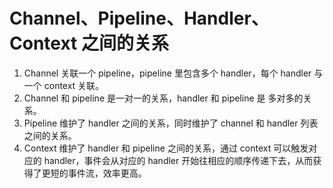 # Channel、Pipeline、Handler、Context 之间的关系
1. Channel 关联一个 pipeline，pipeline 里包含多个 handler，每个 handler 与一个 context 关联。
2. Channel 和 pipeline 是一对一的关系，handler 和 pipeline 是 多对多的关系。
3. Pipeline 维护了 handler 之间的关系，同时维护了 channel 和 handler 列表之间的关系。
4. Context 维护了 handler 和 pipeline 之间的关系，通过 context 可以触发对应的 handler，事件会从对应的 handler 开始往相应的顺序传递下去，从而获得了更短的事件流，效率更高。
